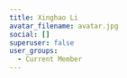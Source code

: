 ```yaml
---
title: Xinghao Li
avatar_filename: avatar.jpg
social: []
superuser: false
user_groups:
  - Current Member
---
```

